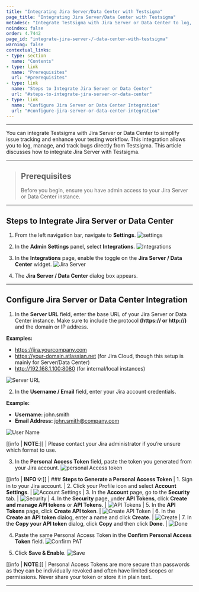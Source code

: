 ```yaml
---
title: "Integrating Jira Server/Data Center with Testsigma"
page_title: "Integrating Jira Server/Data Center with Testsigma"
metadesc: "Integrate Testsigma with Jira Server or Data Center to log, manage, and track bugs seamlessly. Learn how to set up the integration step by step."
noindex: false
order: 4.7442
page_id: "integrate-jira-server-/-data-center-with-testsigma"
warning: false
contextual_links:
- type: section
  name: "Contents"
- type: link
  name: "Prerequisites"
  url: "#prerequisites"
- type: link
  name: "Steps to Integrate Jira Server or Data Center"
  url: "#steps-to-integrate-jira-server-or-data-center"
- type: link
  name: "Configure Jira Server or Data Center Integration"
  url: "#configure-jira-server-or-data-center-integration"
---
```


---

You can integrate Testsigma with Jira Server or Data Center to simplify issue tracking and enhance your testing workflow. This integration allows you to log, manage, and track bugs directly from Testsigma. This article discusses how to integrate Jira Server with Testsigma. 

---

> ## **Prerequisites**
> 
> Before you begin, ensure you have admin access to your Jira Server or Data Center instance.

---

## **Steps to Integrate Jira Server or Data Center**

1. From the left navigation bar, navigate to **Settings**.
   ![settings](https://s3.amazonaws.com/static-docs.testsigma.com/new_images/projects/integration/Jira_Server_1.png)

2. In the **Admin Settings** panel, select **Integrations**. 
   ![Integrations](https://s3.amazonaws.com/static-docs.testsigma.com/new_images/projects/integration/Jira_Server_2.png)

3. In the **Integrations** page, enable the toggle on the **Jira Server / Data Center** widget. 
   ![Jira Server](https://s3.amazonaws.com/static-docs.testsigma.com/new_images/projects/integration/Jira.png)

4. The **Jira Server / Data Center** dialog box appears. 

---

## **Configure Jira Server or Data Center Integration**

1. In the **Server URL** field, enter the base URL of your Jira Server or Data Center instance. Make sure to include the protocol **(https:// or http://)** and the domain or IP address. 

**Examples:**

  - https://jira.yourcompany.com
  - https://your-domain.atlassian.net (for Jira Cloud, though this setup is mainly for Server/Data Center)
  - http://192.168.1.100:8080 (for internal/local instances)

![Server URL](https://s3.amazonaws.com/static-docs.testsigma.com/new_images/projects/integration/Jira_Server_3.png)

2. In the **Username / Email** field, enter your Jira account credentials.

**Example:**

  - **Username:** john.smith
  - **Email Address:**  john.smith@company.com

![User Name](https://s3.amazonaws.com/static-docs.testsigma.com/new_images/projects/integration/Jira_Server_4.png)

[[info | **NOTE**:]]
| Please contact your Jira administrator if you’re unsure which format to use.

3. In the **Personal Access Token** field, paste the token you generated from your Jira account.
   ![personal Access token](https://s3.amazonaws.com/static-docs.testsigma.com/new_images/projects/integration/Jira_Server_5.png)

[[info | **INFO 💡**:]]
| ### **Steps to Generate a Personal Access Token**
| 1. Sign in to your Jira account.
| 2. Click your Profile icon and select **Account Settings**.
| ![Account Settings](https://s3.amazonaws.com/static-docs.testsigma.com/new_images/projects/integration/Jira_Server_6.png)
| 3. In the **Account** page, go to the **Security** tab.
| ![Security](https://s3.amazonaws.com/static-docs.testsigma.com/new_images/projects/integration/Jira_Server_7.1.png)
| 4. In the **Security** page, under **API Tokens**, click **Create and manage API tokens** or **API Tokens**.
| ![API Tokens](https://s3.amazonaws.com/static-docs.testsigma.com/new_images/projects/integration/Jira_Server_8.png)
| 5. In the **API Tokens** page, click **Create API token**.
| ![Create API Token](https://s3.amazonaws.com/static-docs.testsigma.com/new_images/projects/integration/Jira_Server_9.png)
| 6. In the **Create an API token** dialog, enter a name and click **Create**.
| ![Create](https://s3.amazonaws.com/static-docs.testsigma.com/new_images/projects/integration/Jira_Server_10.png)
| 7. In the **Copy your API token** dialog, click **Copy** and then click **Done**.
| ![Done](https://s3.amazonaws.com/static-docs.testsigma.com/new_images/projects/integration/Jira_Server_11.png)

4. Paste the same Personal Access Token in the **Confirm Personal Access Token** field. 
   ![Confirm PAT](https://s3.amazonaws.com/static-docs.testsigma.com/new_images/projects/integration/Jira_Server_12.png)

5. Click **Save & Enable**.
   ![Save](https://s3.amazonaws.com/static-docs.testsigma.com/new_images/projects/integration/Jira_Server_13.png)

[[info | **NOTE**:]]
| Personal Access Tokens are more secure than passwords as they can be individually revoked and often have limited scopes or permissions. Never share your token or store it in plain text.

---